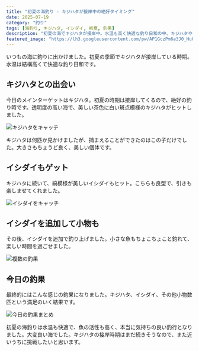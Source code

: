 ```yaml
---
title: "初夏の海釣り - キジハタが接岸中の絶好タイミング"
date: 2025-07-19
category: "釣り"
tags: [海釣り, キジハタ, イシダイ, 初夏, 釣果]
description: "初夏の海でキジハタが接岸中。水温も高く快適な釣り日和の中、キジハタやイシダイをキャッチした釣行記。"
featured_image: "https://lh3.googleusercontent.com/pw/AP1GczPm6a3J0_HuOAfKg3xQEyVt3EzIthQvdZUb4-9psILG_PGeY6FD3coQxdqFkUO7eA5Mi4UiEt4P266zaOBP3yqPYgzoxi-4KxBCzT6PTCp15O5jXTmY=s1621?authuser=0"
---
```


<!-- 元のGoogle Photosリンク: https://photos.app.goo.gl/1YncgMNkxomRnPHU9 -->

いつもの海に釣りに出かけました。初夏の季節でキジハタが接岸している時期。水温は結構高くて快適な釣り日和です。

## キジハタとの出会い

今日のメインターゲットはキジハタ。初夏の時期は接岸してくるので、絶好の釣り時です。透明度の高い海で、美しい茶色に白い斑点模様のキジハタがヒットしました。

![キジハタをキャッチ](https://lh3.googleusercontent.com/pw/AP1GczPm6a3J0_HuOAfKg3xQEyVt3EzIthQvdZUb4-9psILG_PGeY6FD3coQxdqFkUO7eA5Mi4UiEt4P266zaOBP3yqPYgzoxi-4KxBCzT6PTCp15O5jXTmY=s1621?authuser=0)

キジハタは何匹か見かけましたが、捕まえることができたのはこの子だけでした。大きさもちょうど良く、美しい個体です。

## イシダイもゲット

キジハタに続いて、縞模様が美しいイシダイもヒット。こちらも良型で、引きも楽しませてくれました。

![イシダイをキャッチ](https://lh3.googleusercontent.com/pw/AP1GczOYrFeZdjd5pM6RKkHrveCk6sxluj4vQhOqjp2ENl6F7yYgDxIMDtCdVtj501GD39jjjxUnU3mUn0kWJKOOapF_kNsxRKzZV-MifwsTayfeYiI5oT1wsAz3p4GIuFNRPK2AY6PGufmYqZ1k5J1KSM0glA=s1621?authuser=0)

## イシダイを追加して小物も

その後、イシダイを追加で釣り上げました。小さな魚もちょこちょこと釣れて、楽しい時間を過ごせました。

![複数の釣果](https://lh3.googleusercontent.com/pw/AP1GczPDawl-rEyvxtOk9cE7Zxe8fU1DeoPrF89dVjaPBKJRwaqSuM-6JG0SapX8QClDNiQGErVeYe-7NsDQOvJS5lPZdQc7YF-F71Qdo0hUPgzmIr8kFQh0awoyz0MJdgltldkOZZdhwdH0FlYwcF7T_Fv7LA=s1621?authuser=0)

## 今日の釣果

最終的にはこんな感じの釣果になりました。キジハタ、イシダイ、その他小物数匹という満足のいく結果です。

![今日の釣果まとめ](https://lh3.googleusercontent.com/pw/AP1GczNwWaa4E84cWub6csbzOsOf2-3WFeRJiIxc0CFLAp187XXWsqx30wL3XvlynJNMF1C2WspMvns29BaPkaZIYcyR25_G7UaIFwrppYB9Z4f0liPnYOVzXTkgpdgmqShH9Weyg1Zr1tqLQGn8BQE0Rgrxiw=s1621?authuser=0)

初夏の海釣りは水温も快適で、魚の活性も高く、本当に気持ちの良い釣行となりました。大変良い海でした。キジハタの接岸時期はまだ続きそうなので、また近いうちに挑戦したいと思います。